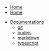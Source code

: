 <!-- docs/_sidebar.md -->

<ul>
  <li><a href="https://jeanmgirard.github.io/docs/" target="_self" rel="noopener">Home</a></li>
  <li><a href="https://jeanmgirard.github.io/docs/#/articles/README.md" target="_self" rel="noopener">Home</a></li>
</ul>

* [Documentations](/README.md)
  * [git](/git/README.md)
  * [nodejs](/nodejs/README.md)
  * [markdown](/markdown/README.md)
  * [typescript](/typescript/README.md)

